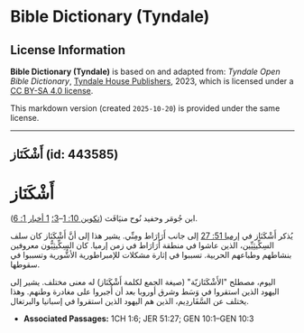 # Bible Dictionary (Tyndale)

## License Information

**Bible Dictionary (Tyndale)** is based on and adapted from: _Tyndale Open Bible Dictionary_, [Tyndale House Publishers](https://tyndaleopenresources.com/), 2023, which is licensed under a [CC BY-SA 4.0 license](https://creativecommons.org/licenses/by-sa/4.0/legalcode.en).

This markdown version (created `2025-10-20`) is provided under the same license.



--------------------------------

## أَشْكَنَاز (id: 443585)

أَشْكَنَاز
==========

ابن جُومَر وحفيد نُوح منيَافَث ([تكوين 10: 1](https://ref.ly/Gen10:1-Gen10:3)–[3؛](https://ref.ly/Gen10:1-Gen10:3) [1 أخبار 1: 6](https://ref.ly/1Chr1:6)).

يُذكر أَشْكَنَاز في [إرميا 51: 27](https://ref.ly/Jer51:27) إلى جانب أَرَارَاط ومِنِّي. يشير هذا إلى أنَّ أَشْكَنَاز كان سلف السِكِّيثِيِّين، الذين عاشوا في منطقة أَرَارَاط في زمن إرميا. كان السِكِّيثِيٌّون معروفين بنشاطهم وطباعهم الحربية. تسببوا في إثارة مشكلات للإمبراطورية الأشُّورية وتسببوا في سقوطها.

اليوم، مصطلح "الأَشْكَنَازيّة" (صيغة الجمع لكلمة أَشْكَنَاز) له معنى مختلف. يشير إلى اليهود الذين استقروا في وَسَط وشرق أوروبا بعد أن أُجبروا على مغادرة وطنهم. وهذا يختلف عن السَّفَاردِيم، الذين هم اليهود الذين استقروا في إسبانيا والبرتغال.

* **Associated Passages:** 1CH 1:6; JER 51:27; GEN 10:1–GEN 10:3

